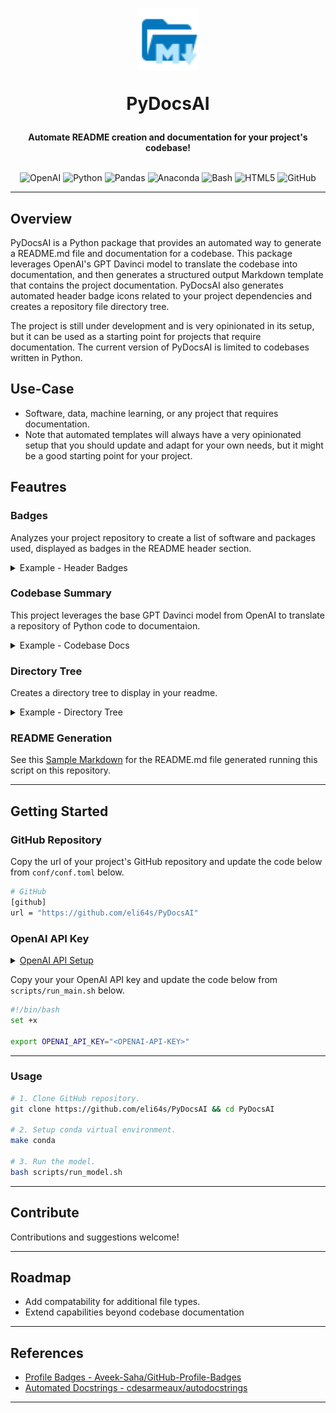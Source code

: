 <div align="center">
<h1 align="center">
<img src="https://raw.githubusercontent.com/PKief/vscode-material-icon-theme/ec559a9f6bfd399b82bb44393651661b08aaf7ba/icons/folder-markdown-open.svg" width="100">
<p>PyDocsAI</p></h1><b>Automate README creation and documentation for your project's codebase!</b><br><br>

![OpenAI](https://img.shields.io/badge/OpenAI-412991.svg?style=for-the-badge&logo=OpenAI&logoColor=white)
![Python](https://img.shields.io/badge/Python-3776AB.svg?style=for-the-badge&logo=Python&logoColor=white)
![Pandas](https://img.shields.io/badge/pandas-150458.svg?style=for-the-badge&logo=pandas&logoColor=white)
![Anaconda](https://img.shields.io/badge/Anaconda-44A833.svg?style=for-the-badge&logo=Anaconda&logoColor=white)
![Bash](https://img.shields.io/badge/GNU%20Bash-4EAA25.svg?style=for-the-badge&logo=GNU-Bash&logoColor=white)
![HTML5](https://img.shields.io/badge/HTML5-E34F26.svg?style=for-the-badge&logo=HTML5&logoColor=white)
![GitHub](https://img.shields.io/badge/GitHub-181717.svg?style=for-the-badge&logo=GitHub&logoColor=white)

</div>

---

## Overview

PyDocsAI is a Python package that provides an automated way to generate a README.md file and documentation for a codebase. This package leverages OpenAI's GPT Davinci model to translate the codebase into documentation, and then generates a structured output Markdown template that contains the project documentation. PyDocsAI also generates automated header badge icons related to your project dependencies and creates a repository file directory tree.

The project is still under development and is very opinionated in its setup, but it can be used as a starting point for projects that require documentation. The current version of PyDocsAI is limited to codebases written in Python.
## Use-Case

- Software, data, machine learning, or any project that requires documentation.
- Note that automated templates will always have a very opinionated setup that you should update and adapt for your own needs, but it might be a good starting point for your project.

## Feautres

### Badges

Analyzes your project repository to create a list of software and packages used, displayed as badges in the README header section.

<div><details closed><summary>Example - Header Badges</a></summary>

![GPT-3](docs/gpt/head.png)

</detais></div>

### Codebase Summary

This project leverages the base GPT Davinci model from OpenAI to translate a repository of Python code to documentaion.

<div><details closed><summary>Example - Codebase Docs</a></summary>

[GPT-3](docs/gpt/body.png)</detais>

</div>

### Directory Tree

Creates a directory tree to display in your readme.

<div><details closed><summary>Example - Directory Tree</a></summary>

```shell
.
├── Makefile
├── README.md
├── conf
│   ├── conf.toml
│   └── data
│       └── icons.json
├── docs
│   ├── html_docs.html
│   ├── output.md
│   ├── png
│   │   ├── body.png
│   │   └── header.png
│   ├── raw_docs.csv
│   └── tree.md
├── pyproject.toml
├── requirements.txt
├── scripts
│   ├── auto_docstrs.sh
│   └── run_main.sh
├── setup.py
└── src
    ├── __init__.py
    ├── builder.py
    ├── conf.py
    ├── logger.py
    ├── main.py
    ├── model.py
    ├── processor.py
    └── utils.py
```

</div>

### README Generation

See this [Sample Markdown](docs/markdown/readme.md) for the README.md file generated running this script on this repository.

---

## Getting Started

### GitHub Repository

Copy the url of your project's GitHub repository and update the code below from `conf/conf.toml` below.

```bash
# GitHub
[github]
url = "https://github.com/eli64s/PyDocsAI"
```

### OpenAI API Key

<details closed>
<summary><a href="https://platform.openai.com/docs/introduction">OpenAI API Setup</a></summary>

Here are the steps to create an OpenAI API key:

1. Go to the OpenAI website.
2. Click the "Sign up for free" button.
3. Fill out the registration form with your information and agree to the terms of service.
4. Once logged in, click on the "API" tab.
5. Follow the instructions to create a new API key.
6. Copy the API key and keep it in a secure place.

You can now use the OpenAI API key to integrate with OpenAI's language models in your projects.
</details>

Copy your your OpenAI API key and update the code below from `scripts/run_main.sh` below.

```bash
#!/bin/bash
set +x

export OPENAI_API_KEY="<OPENAI-API-KEY>"

```

---

### Usage

```Bash
# 1. Clone GitHub repository.
git clone https://github.com/eli64s/PyDocsAI && cd PyDocsAI

# 2. Setup conda virtual environment.
make conda

# 3. Run the model.
bash scripts/run_model.sh
```

---

## Contribute

Contributions and suggestions welcome!

---

## Roadmap

- Add compatability for additional file types.
- Extend capabilities beyond codebase documentation

---

## References

- [Profile Badges - Aveek-Saha/GitHub-Profile-Badges](https://github.com/Aveek-Saha/GitHub-Profile-Badges)
- [Automated Docstrings - cdesarmeaux/autodocstrings](https://github.com/cdesarmeaux/autodocstrings)

---
